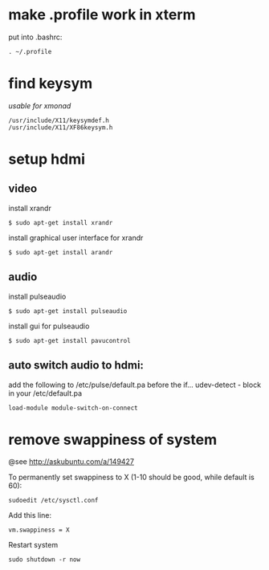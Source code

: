 # make .profile work in xterm

put into .bashrc:

	. ~/.profile

# find keysym
*usable for xmonad*

	/usr/include/X11/keysymdef.h
	/usr/include/X11/XF86keysym.h 

# setup hdmi

## video

install xrandr

	$ sudo apt-get install xrandr

install graphical user interface for xrandr

	$ sudo apt-get install arandr

## audio

install pulseaudio

	$ sudo apt-get install pulseaudio

install gui for pulseaudio

	$ sudo apt-get install pavucontrol



## auto switch audio to hdmi:

add the following to /etc/pulse/default.pa
before the if... udev-detect - block in your /etc/default.pa
  
	load-module module-switch-on-connect

# remove swappiness of system

@see http://askubuntu.com/a/149427

To permanently set swappiness to X (1-10 should be good, while default is 60):

	sudoedit /etc/sysctl.conf

Add this line: 

	vm.swappiness = X

Restart system

	sudo shutdown -r now 

